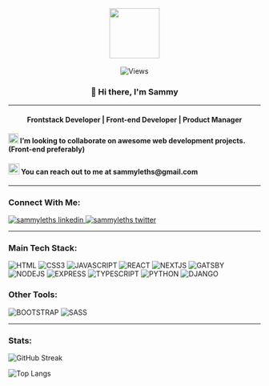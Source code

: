 <div id="header" align="center">
  <img src="https://media.giphy.com/media/R03zWv5p1oNSQd91EP/giphy.gif" width="100"/> <br><br>
  <img src="https://komarev.com/ghpvc/?username=sammyleths&style=flat-square&color=blue" alt="Views"/>
  <h3>👋 Hi there, I'm Sammy</h3>
</div>

---

<h4 align="center">Frontstack Developer | Front-end Developer | Product Manager </h4>

<div>
    <h4>
        <img src="https://user-images.githubusercontent.com/64320618/204891250-60a68a71-de75-433b-8582-328e500ef39b.png" alt="Collaborate" width="20"/> I’m looking to collaborate on awesome web development projects. (Front-end preferably)
    </h4>
</div>
<div>
    <h4>
        <img src="https://user-images.githubusercontent.com/64320618/204891783-fd2d45b6-9142-4d41-afec-3a8e079db010.png" alt="Reach me" width="22"/> You can reach out to me at sammyleths@gmail.com
    </h4>
</div>

---

<h3 align="left">Connect With Me:</h3>

<p align="left">
    <a href="https://www.linkedin.com/in/eyiowuawi/" target="_blank">
        <img src="https://img.shields.io/badge/linkedin-%230077B5.svg?style=for-the-badge&logo=linkedin&logoColor=white" alt="sammyleths linkedin" />
    </a>
    <a href="https://twitter.com/sammyleths" target="_blank">
        <img src="https://img.shields.io/badge/Twitter-blue?style=for-the-badge&logo=twitter&logoColor=white" alt="sammyleths twitter" />
    </a>
</p>

---

<h3 align="left">Main Tech Stack:</h3>

<p align="left">
        <img src="https://img.shields.io/badge/html5-%23E34F26.svg?style=for-the-badge&logo=html5&logoColor=white" alt="HTML" />
        <img src="https://img.shields.io/badge/css3-%231572B6.svg?style=for-the-badge&logo=css3&logoColor=white" alt="CSS3" />
        <img src="https://img.shields.io/badge/JavaScript-black?style=for-the-badge&logo=javascript&logoColor=%23F7DF1E" alt="JAVASCRIPT" />
        <img src="https://img.shields.io/badge/react-%2320232a.svg?style=for-the-badge&logo=react&logoColor=%2361DAFB" alt="REACT" />
        <img src="https://img.shields.io/badge/next.js-000000?style=for-the-badge&logo=nextdotjs&logoColor=white" alt="NEXTJS" />
        <img src="https://img.shields.io/badge/gatsby-11081F.svg?style=for-the-badge&logo=gatsby&logoColor=white" alt="GATSBY" />
        <img src="https://img.shields.io/badge/Node.js-233056?style=for-the-badge&logo=node.js&logoColor=#233056" alt="NODEJS" />
        <img src="https://img.shields.io/badge/Express-cccccc?style=for-the-badge&logo=express&logoColor=black" alt="EXPRESS" />
        <img src="https://img.shields.io/badge/typescript-3178C6.svg?style=for-the-badge&logo=typescript&logoColor=white" alt="TYPESCRIPT" />
        <img src="https://img.shields.io/badge/python-2B5A82.svg?style=for-the-badge&logo=python&logoColor=white" alt="PYTHON" />
        <img src="https://img.shields.io/badge/django-0C4B33.svg?style=for-the-badge&logo=django&logoColor=white" alt="DJANGO" />
</p>

<h3 align="left">Other Tools:</h3>

<p align="left">
        <img src="https://img.shields.io/badge/bootstrap-722DF9.svg?style=for-the-badge&logo=bootstrap&logoColor=white" alt="BOOTSTRAP" />
        <img src="https://img.shields.io/badge/sass-hotpink.svg?style=for-the-badge&logo=sass&logoColor=white" alt="SASS" />
</p>

---

<h3 align="left">Stats:</h3>

![GitHub Streak](http://github-readme-streak-stats.herokuapp.com?user=sammyleths&theme=dark&background=000000)

![Top Langs](https://github-readme-stats.vercel.app/api/top-langs/?username=sammyleths&layout=compact&theme=vision-friendly-dark)


<!--
**SammyLeths/SammyLeths** is a ✨ _special_ ✨ repository because its `README.md` (this file) appears on your GitHub profile.

Here are some ideas to get you started:

- 🔭 I’m currently working on ...
- 🌱 I’m currently learning ...
- 👯 I’m looking to collaborate on ...
- 🤔 I’m looking for help with ...
- 💬 Ask me about ...
- 📫 How to reach me: ...
- 😄 Pronouns: ...
- ⚡ Fun fact: ...
-->

